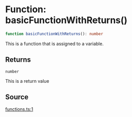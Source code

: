 # Function: basicFunctionWithReturns()

```ts
function basicFunctionWithReturns(): number
```

This is a function that is assigned to a variable.

## Returns

`number`

This is a return value

## Source

[functions.ts:1](http://source-url)
